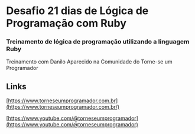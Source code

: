 # Desafio 21 dias de Lógica de Programação com Ruby
### Treinamento de lógica de programação utilizando a linguagem Ruby
Treinamento com Danilo Aparecido na Comunidade do Torne-se um Programador

## Links

[https://www.torneseumprogramador.com.br](https://www.torneseumprogramador.com.br/)

[https://www.youtube.com/@torneseumprogramador](https://www.youtube.com/@torneseumprogramador)
